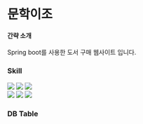 # 문학이조

<h4>간략 소개</h4>
Spring boot를 사용한 도서 구매 웹사이트 입니다.

<h3>Skill</h3>
<div>
<img src="https://img.shields.io/badge/Java-yellow?style=flat-square&logo=java&logoColor=white"/>
<img src="https://img.shields.io/badge/SpringBoot-6DB33F?style=flat&logo=springboot&logoColor=white"/>
<img src="https://img.shields.io/badge/OracleDB-F80000?style=flat&logo=oracle&logoColor=white"/> <br/>
<img src="https://img.shields.io/badge/HTML5-E34F26?style=flat-square&logo=HTML5&logoColor=white"/>
<img src="https://img.shields.io/badge/CSS3-1572B6?style=flat-square&logo=CSS3&logoColor=white"/>
<img src="https://img.shields.io/badge/JavaScript-F7DF1E?style=flat&logo=javascript&logoColor=white"/>
<div/>

<h3>DB Table<h3/>
